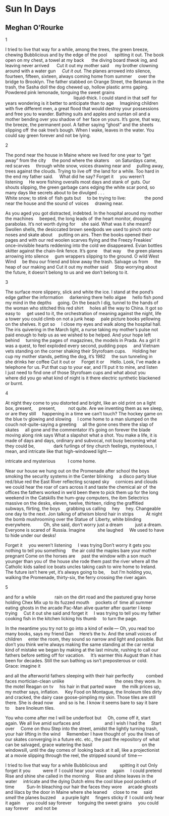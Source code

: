 # Sun In Days
## Meghan O'Rourke
1


I tried to live that way for a while, among
the trees, the green breeze,
chewing Bubblicious and by the edge of the pool      spitting it out.
The book open on my chest, a towel
at my back      the diving board _thwok_ ing,
and leaving never arrived      Cut it out
my mother said     my brother
clowning around with a water gun     _Cut it out_.
The planes arrowed into silence, fourteen,
fifteen, sixteen, always coming
home from summer     over the bridge to Brooklyn.
The father stabbed on Orange Street,
the Betamax in the trash,
the Sasha doll the dog chewed up, hollow
plastic arms gaping. Powdered pink lemonade,
tonguing the sweet grains
                                                       liquid-thick.
I could stand in that self   for years
wondering is it better to
anticipate than to age     Imagining
children with five different men,
a great flood that would destroy
your possessions     and free you to wander.
Bathing suits and apples and suntan oil
and a mother bending over you
shadow of   her face on yours. It’s gone,
that way, the breeze, the permanent pool.
A father saying “ghost” and the sheets
slipping off   the oak tree’s bough.
When I wake, leaves
in the water. You could say green
forever and not be lying.


2


The pond near the house in Maine
where we lived for one year
to “get away” from the city     the pond
where the skaters     on Saturdays came,
red scarves     through white snow,
voices drawing near and     pulling
away, trees against the clouds. Trying to live
off   the land for a while. Too hard
in the end my father said.     What did he say?
Forget it     you weren’t listening     He wore
fishing overalls most days and stank of   guts.
Our shouts slipping, the green garbage cans
edging the white scar pond,
so many days like secrets about to be
divulged . . .
                                         White snow;
to stink of   fish guts but     to be trying
to live:               the pond near the house
and the sound of   voices     drawing near.

As you aged you got distracted, indebted.
In the hospital around my mother
the machines     beeped,
the long leads of   the heart monitor,
drooping parabolas.
It’s not worth dying for     she said. What
was it she meant? Swollen shells, the desiccated brown
seedpods we used to pinch onto our noses
and skate about     putting on airs.
Then the books opened
their pages and with our red woolen
scarves flying and the Freezy Freakies’
once-invisible hearts reddening
into the cold we disappeared.
Evian bottles skitter against the chain-link fence.
It’s gone     that way     the green
planes arrowing into silence     gum wrappers
slipping to the ground.
O wild West Wind     be thou our friend
and blow away the trash.
Salvage us from     the heap of our making and
Cut it out my mother said     Stop worrying
about the future, it doesn’t
belong to us and we don’t belong to it.


3


The surface more slippery, slick
and white the ice. I stand at the pond’s edge
gather the information     darkening there
hello algae     hello fish pond
my mind in the depths     going.
On the beach I dig, tunnel
to the hands of   the woman who stitched
this red shirt     holes all the way to China.
It got so easy to     get used to it,
the orchestration of meaning
against the night, life
a tower you could climb on
not a junk heap     pale picture books
yellowing on the shelves. It got
so     I close my eyes
and walk along the hospital hall.
The iris quivering in the March light,
a nurse taking my mother’s pulse
not paid enough to help us
as we wished to be helped. And your hope
left behind     turning the pages of   magazines,
the models in Prada. As a girl
it was a quest, to feel exploded every second,
pudding pops     and Vietnam vets
standing on the corner shaking their Styrofoam
cups.     Holding her
cup my mother stands, petting the dog,
it’s 1982     the sun tunneling in     she drinks her coffee
Cut it out or     Forget it or     Hello.
Look, I’ve made a telephone for us.
Put that cup to your ear, and I’ll put it to mine,
and listen     I just need to find
one of those Styrofoam cups
and what about you     where did you
go what kind of night is it there
electric synthetic blackened or burnt.


4


At night they come to you
distorted and bright, like an old print on a light box,
present,     present,          not quite.
Are we inventing them as we sleep,
or are they still     happening
in a time we can’t touch?
The hockey game on the blue
tv glowing and slowing     I come home
to a man slumped on the couch not-quite-saying
a greeting     all the gone ones there
the slap of skates     all gone
and the commentator it’s going on forever
the blade moving along rink
says What a slapshot what a shot.
You make a life, it is made of days and
days, ordinary and subvocal, not busy
becoming what they could be,               dark furlings of
tiny church feelings, mysterious, I mean,
and intricate like that high-windowed light —

intricate and mysterious          I come home.

Near our house we hung out
on the Promenade after school the boys smoking
the security systems in the Center blinking     a disco
party blue red / blue red the East River
reflecting scraped sky     cornices and clouds
we could hear the roar of cars across
it and taste the chemical air
of   the offices the fathers worked in
we’d been there to pick them up
for the long weekend in the Catskills
the hum-gray computers, the ibm Selectrics
massive on the desks, eleven, twelve,
thirteen, riding the graffitied subways,
flirting, the boys     grabbing us calling     hey     hey.
Changeable one day to the next.
Jon talking of atheism
blond hair in strips          At night the bomb mushrooming
over the Statue of   Liberty, white
blinding everywhere.          Oh, she said, don’t worry
just a dream          just a dream.
Everyone is scared of   Russia.
Imagine          she laughed     We used to
have to hide under our desks!

Forget it     you weren’t listening     I was trying
Don’t worry it gets you nothing
to tell you something     the air cold
the maples bare your mother pregnant
Come on the horses are     past the window
with a son much younger than you
of   the house she rode them past
the river where all the Catholic kids sailed ice boats
uncles taking cash to wire home to Ireland.
The future isn’t here yet, it’s always
going to be,     but I’m holding you,
walking the Promenade, thirty-six,
the ferry crossing the river again.


5


and for a while               rain on the dirt road
and the pastured gray horse     holding Chex Mix
up to its fuzzed mouth     pockets of   time
all summer     eating  ghosts in the arcade
Pac-Man alive quarter after quarter
I keep trying     Cut it out she said and
forget it     I was trying to tell you
my father cooking fish in the kitchen
licking his thumb     to turn the page.

In the meantime you try
not to go into a kind of exile —
Oh, you read too many books, says my friend
Dan     Here’s the tv. And the small voices
of children     enter the room, they sound
so narrow and light and possible. But
don’t you think we’re always making the same
standing at the car rental
kind of mistake we began by making
at the last minute, rushing to call
our fathers before setting off
for vacation.     It’s warmer
this August than it has been for decades.
Still the sun bathing us isn’t preposterous
or cold.          Grace: imagine it

and all the afterworld fathers sleeping
with their hair perfectly          combed
faces mortician-clean
unlike
                                        the ones they wore.
In the motel Reagan on tv     his hair
in that parted wave     the milk prices up,
my mother says, inflation.     Key Food
on Montague, the linoleum tiles dirty and cracked,
the dairy case goose-pimpling my skin.
Those tiles are still there.
She is dead now     and so is he.
I know it seems bare to say it
bare to     bare linoleum tiles.

You who come after me
I will be underfoot but     Oh,
come off it, start again. We all live
amid surfaces and                    and I
wish I had the     Start over     Come on thou
Step into the street, amidst
the lightly turning trash,
your hair lifting in the wind     Remember
I have thought of   you
the lines of our skates converging
in a future etc. etc., the past
the repository of   what can be salvaged, grace
watering the basil
                                       on the windowsill, until
the day comes of   looking back at it all,
like a projectionist at a movie
slipping through the reel, the stripped sound of   time —

I tried to live that way for a while
Bubblicious and          spitting it out
Only forget it you          were
if   I could hear your voice     again     I could pretend
Rise and shine she called in the
morning     Rise and shine
leaves in the water     intricate and
the dying Dutch elms the cool blue pool
pockets of    time          Sun-In bleaching our hair
the faces they wore     arcade ghosts
and lilacs by the door in Maine
where she leaned     close to me     said _smell_
the planes buzzed     a purple light     fingers
sticky if   I could only hear it
again     you could say forever     tonguing
the sweet grains     you could say forever     and not be